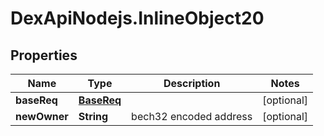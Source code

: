 # DexApiNodejs.InlineObject20

## Properties

Name | Type | Description | Notes
------------ | ------------- | ------------- | -------------
**baseReq** | [**BaseReq**](BaseReq.md) |  | [optional] 
**newOwner** | **String** | bech32 encoded address | [optional] 



